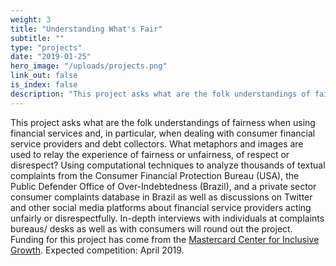 ```yaml
---
weight: 3
title: "Understanding What's Fair"
subtitle: ""
type: "projects"
date: "2019-01-25"
hero_image: "/uploads/projects.png"
link_out: false
is_index: false
description: "This project asks what are the folk understandings of fairness when using financial services and, in particular, when dealing with consumer financial service providers and debt collectors. What metaphors and images are used to relay the experience of fairness or unfairness, of respect or disrespect? Using computational techniques to analyze thousands of textual complaints from the Consumer Financial Protection Bureau (USA), the Public Defender Office of Over-Indebtedness (Brazil), and a private sector consumer complaints database in Brazil as well as discussions on Twitter and other social media platforms about financial service providers acting unfairly or disrespectfully. In-depth interviews with individuals at complaints bureaus/ desks as well as with consumers will round out the project. Funding for this project has come from the <a href='https://mastercardcenter.org/' target='_blank'>Mastercard Center for Inclusive Growth</a>. Expected competition: April 2019."
---
```


This project asks what are the folk understandings of fairness when using financial services and, in particular, when dealing with consumer financial service providers and debt collectors. What metaphors and images are used to relay the experience of fairness or unfairness, of respect or disrespect? Using computational techniques to analyze thousands of textual complaints from the Consumer Financial Protection Bureau (USA), the Public Defender Office of Over-Indebtedness (Brazil), and a private sector consumer complaints database in Brazil as well as discussions on Twitter and other social media platforms about financial service providers acting unfairly or disrespectfully. In-depth interviews with individuals at complaints bureaus/ desks as well as with consumers will round out the project. Funding for this project has come from the [Mastercard Center for Inclusive Growth](https://mastercardcenter.org/). Expected competition: April 2019.
